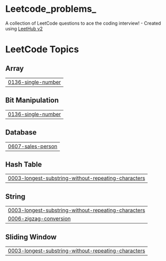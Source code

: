 # Leetcode_problems_
A collection of LeetCode questions to ace the coding interview! - Created using [LeetHub v2](https://github.com/arunbhardwaj/LeetHub-2.0)

<!---LeetCode Topics Start-->
# LeetCode Topics
## Array
|  |
| ------- |
| [0136-single-number](https://github.com/Shameer767400/Leetcode_problems_/tree/master/0136-single-number) |
## Bit Manipulation
|  |
| ------- |
| [0136-single-number](https://github.com/Shameer767400/Leetcode_problems_/tree/master/0136-single-number) |
## Database
|  |
| ------- |
| [0607-sales-person](https://github.com/Shameer767400/Leetcode_problems_/tree/master/0607-sales-person) |
## Hash Table
|  |
| ------- |
| [0003-longest-substring-without-repeating-characters](https://github.com/Shameer767400/Leetcode_problems_/tree/master/0003-longest-substring-without-repeating-characters) |
## String
|  |
| ------- |
| [0003-longest-substring-without-repeating-characters](https://github.com/Shameer767400/Leetcode_problems_/tree/master/0003-longest-substring-without-repeating-characters) |
| [0006-zigzag-conversion](https://github.com/Shameer767400/Leetcode_problems_/tree/master/0006-zigzag-conversion) |
## Sliding Window
|  |
| ------- |
| [0003-longest-substring-without-repeating-characters](https://github.com/Shameer767400/Leetcode_problems_/tree/master/0003-longest-substring-without-repeating-characters) |
<!---LeetCode Topics End-->